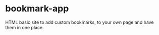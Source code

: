 # bookmark-app
HTML basic site to add custom bookmarks, to your own page and have them in one place. 
